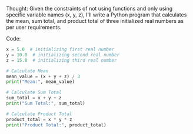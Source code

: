  Thought: Given the constraints of not using functions and only using specific variable names (x, y, z), I'll write a Python program that calculates the mean, sum total, and product total of three initialized real numbers as per user requirements.

   Code:
   ```py
   x = 5.0  # initializing first real number
   y = 10.0  # initializing second real number
   z = 15.0  # initializing third real number

   # Calculate Mean
   mean_value = (x + y + z) / 3
   print("Mean:", mean_value)

   # Calculate Sum Total
   sum_total = x + y + z
   print("Sum Total:", sum_total)

   # Calculate Product Total
   product_total = x * y * z
   print("Product Total:", product_total)
   ```